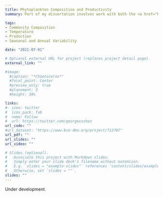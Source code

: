 ```yaml
---
title: Phytoplankton Composition and Productivity  
summary: Part of my dissertation involves work with both the <a href="https://nes-lter.whoi.edu">Northeast US Shelf Long-term Ecological Research Project</a> and the <a href="https://oceanexports.org">NASA EXPORTS</a> project. Within these projects, I have been examining temporal patterns of size-fractionated primary production and phytoplankton community composition. 

tags:
- Community Composition
- Temperature
- Production
- Seasonal and Annual Variability 

date: "2021-07-01"

# Optional external URL for project (replaces project detail page).
external_link: ""

#image:
  #caption: "*Chaetoceros*"
  #focal_point: Center
  #preview_only: true
  #placement: 3
  #height: 30%

links:
#- icon: twitter
#  icon_pack: fab
#  name: Follow
#  url: https://twitter.com/georgecushen
url_code: ""
#url_dataset: "https://www.bco-dmo.org/project/712787"
url_pdf: ""
url_slides: ""
url_video: ""

# Slides (optional).
#   Associate this project with Markdown slides.
#   Simply enter your slide deck's filename without extension.
#   E.g. `slides = "example-slides"` references `content/slides/example-slides.md`.
#   Otherwise, set `slides = ""`.
slides: ""
---
```

Under development.